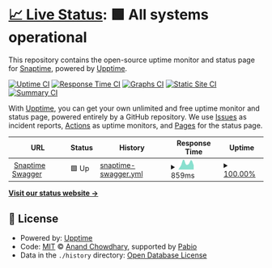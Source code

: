 # [📈 Live Status](https://AppCenter-Snaptime.github.io/snaptime-status): <!--live status--> **🟩 All systems operational**

This repository contains the open-source uptime monitor and status page for [Snaptime](https://AppCenter-Snaptime.github.io/snaptime-status), powered by [Upptime](https://github.com/upptime/upptime).

[![Uptime CI](https://github.com/AppCenter-Snaptime/snaptime-status/workflows/Uptime%20CI/badge.svg)](https://github.com/AppCenter-Snaptime/snaptime-status/actions?query=workflow%3A%22Uptime+CI%22)
[![Response Time CI](https://github.com/AppCenter-Snaptime/snaptime-status/workflows/Response%20Time%20CI/badge.svg)](https://github.com/AppCenter-Snaptime/snaptime-status/actions?query=workflow%3A%22Response+Time+CI%22)
[![Graphs CI](https://github.com/AppCenter-Snaptime/snaptime-status/workflows/Graphs%20CI/badge.svg)](https://github.com/AppCenter-Snaptime/snaptime-status/actions?query=workflow%3A%22Graphs+CI%22)
[![Static Site CI](https://github.com/AppCenter-Snaptime/snaptime-status/workflows/Static%20Site%20CI/badge.svg)](https://github.com/AppCenter-Snaptime/snaptime-status/actions?query=workflow%3A%22Static+Site+CI%22)
[![Summary CI](https://github.com/AppCenter-Snaptime/snaptime-status/workflows/Summary%20CI/badge.svg)](https://github.com/AppCenter-Snaptime/snaptime-status/actions?query=workflow%3A%22Summary+CI%22)

With [Upptime](https://upptime.js.org), you can get your own unlimited and free uptime monitor and status page, powered entirely by a GitHub repository. We use [Issues](https://github.com/AppCenter-Snaptime/snaptime-status/issues) as incident reports, [Actions](https://github.com/AppCenter-Snaptime/snaptime-status/actions) as uptime monitors, and [Pages](https://AppCenter-Snaptime.github.io/snaptime-status) for the status page.

<!--start: status pages-->
<!-- This summary is generated by Upptime (https://github.com/upptime/upptime) -->
<!-- Do not edit this manually, your changes will be overwritten -->
<!-- prettier-ignore -->
| URL | Status | History | Response Time | Uptime |
| --- | ------ | ------- | ------------- | ------ |
| <img alt="" src="https://icons.duckduckgo.com/ip3/na2ru2.me.ico" height="13"> [Snaptime Swagger](http://na2ru2.me:6308/swagger-ui/index.html) | 🟩 Up | [snaptime-swagger.yml](https://github.com/AppCenter-Snaptime/snaptime-status/commits/HEAD/history/snaptime-swagger.yml) | <details><summary><img alt="Response time graph" src="./graphs/snaptime-swagger/response-time-week.png" height="20"> 859ms</summary><br><a href="https://AppCenter-Snaptime.github.io/snaptime-status/history/snaptime-swagger"><img alt="Response time 799" src="https://img.shields.io/endpoint?url=https%3A%2F%2Fraw.githubusercontent.com%2FAppCenter-Snaptime%2Fsnaptime-status%2FHEAD%2Fapi%2Fsnaptime-swagger%2Fresponse-time.json"></a><br><a href="https://AppCenter-Snaptime.github.io/snaptime-status/history/snaptime-swagger"><img alt="24-hour response time 566" src="https://img.shields.io/endpoint?url=https%3A%2F%2Fraw.githubusercontent.com%2FAppCenter-Snaptime%2Fsnaptime-status%2FHEAD%2Fapi%2Fsnaptime-swagger%2Fresponse-time-day.json"></a><br><a href="https://AppCenter-Snaptime.github.io/snaptime-status/history/snaptime-swagger"><img alt="7-day response time 859" src="https://img.shields.io/endpoint?url=https%3A%2F%2Fraw.githubusercontent.com%2FAppCenter-Snaptime%2Fsnaptime-status%2FHEAD%2Fapi%2Fsnaptime-swagger%2Fresponse-time-week.json"></a><br><a href="https://AppCenter-Snaptime.github.io/snaptime-status/history/snaptime-swagger"><img alt="30-day response time 799" src="https://img.shields.io/endpoint?url=https%3A%2F%2Fraw.githubusercontent.com%2FAppCenter-Snaptime%2Fsnaptime-status%2FHEAD%2Fapi%2Fsnaptime-swagger%2Fresponse-time-month.json"></a><br><a href="https://AppCenter-Snaptime.github.io/snaptime-status/history/snaptime-swagger"><img alt="1-year response time 799" src="https://img.shields.io/endpoint?url=https%3A%2F%2Fraw.githubusercontent.com%2FAppCenter-Snaptime%2Fsnaptime-status%2FHEAD%2Fapi%2Fsnaptime-swagger%2Fresponse-time-year.json"></a></details> | <details><summary><a href="https://AppCenter-Snaptime.github.io/snaptime-status/history/snaptime-swagger">100.00%</a></summary><a href="https://AppCenter-Snaptime.github.io/snaptime-status/history/snaptime-swagger"><img alt="All-time uptime 100.00%" src="https://img.shields.io/endpoint?url=https%3A%2F%2Fraw.githubusercontent.com%2FAppCenter-Snaptime%2Fsnaptime-status%2FHEAD%2Fapi%2Fsnaptime-swagger%2Fuptime.json"></a><br><a href="https://AppCenter-Snaptime.github.io/snaptime-status/history/snaptime-swagger"><img alt="24-hour uptime 100.00%" src="https://img.shields.io/endpoint?url=https%3A%2F%2Fraw.githubusercontent.com%2FAppCenter-Snaptime%2Fsnaptime-status%2FHEAD%2Fapi%2Fsnaptime-swagger%2Fuptime-day.json"></a><br><a href="https://AppCenter-Snaptime.github.io/snaptime-status/history/snaptime-swagger"><img alt="7-day uptime 100.00%" src="https://img.shields.io/endpoint?url=https%3A%2F%2Fraw.githubusercontent.com%2FAppCenter-Snaptime%2Fsnaptime-status%2FHEAD%2Fapi%2Fsnaptime-swagger%2Fuptime-week.json"></a><br><a href="https://AppCenter-Snaptime.github.io/snaptime-status/history/snaptime-swagger"><img alt="30-day uptime 100.00%" src="https://img.shields.io/endpoint?url=https%3A%2F%2Fraw.githubusercontent.com%2FAppCenter-Snaptime%2Fsnaptime-status%2FHEAD%2Fapi%2Fsnaptime-swagger%2Fuptime-month.json"></a><br><a href="https://AppCenter-Snaptime.github.io/snaptime-status/history/snaptime-swagger"><img alt="1-year uptime 100.00%" src="https://img.shields.io/endpoint?url=https%3A%2F%2Fraw.githubusercontent.com%2FAppCenter-Snaptime%2Fsnaptime-status%2FHEAD%2Fapi%2Fsnaptime-swagger%2Fuptime-year.json"></a></details>

<!--end: status pages-->

[**Visit our status website →**](https://AppCenter-Snaptime.github.io/snaptime-status)

## 📄 License

- Powered by: [Upptime](https://github.com/upptime/upptime)
- Code: [MIT](./LICENSE) © [Anand Chowdhary](https://anandchowdhary.com), supported by [Pabio](https://pabio.com)
- Data in the `./history` directory: [Open Database License](https://opendatacommons.org/licenses/odbl/1-0/)

